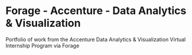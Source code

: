 # Forage - Accenture - Data Analytics & Visualization
Portfolio of work from the Accenture Data Analytics &amp; Visualization Virtual Internship Program via Forage

